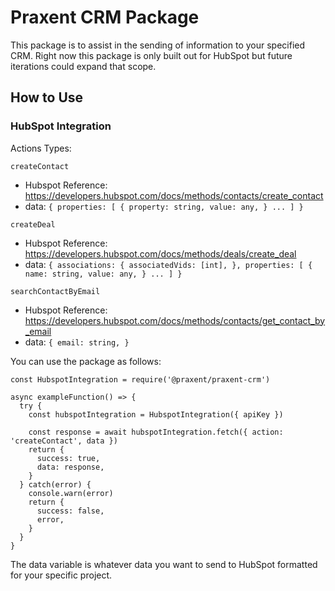 # Praxent CRM Package

This package is to assist in the sending of information to your specified CRM. Right now this package is only built out for HubSpot but future iterations could expand that scope.

## How to Use

### HubSpot Integration

Actions Types:

`createContact`
* Hubspot Reference: https://developers.hubspot.com/docs/methods/contacts/create_contact
* data: ```{
  properties: [
    {
      property: string,
      value: any,
    }
    ...
  ]
}```

`createDeal`
* Hubspot Reference: https://developers.hubspot.com/docs/methods/deals/create_deal
* data: ```{
  associations: {
    associatedVids: [int],
  },
  properties: [
    {
      name: string,
      value: any,
    }
    ...
  ]
}```

`searchContactByEmail`
* Hubspot Reference: https://developers.hubspot.com/docs/methods/contacts/get_contact_by_email
* data: ```{
  email: string,
}```

You can use the package as follows:

```
const HubspotIntegration = require('@praxent/praxent-crm')

async exampleFunction() => {
  try {
    const hubspotIntegration = HubspotIntegration({ apiKey })

    const response = await hubspotIntegration.fetch({ action: 'createContact', data })
    return {
      success: true,
      data: response,
    }
  } catch(error) {
    console.warn(error)
    return {
      success: false,
      error,
    }
  }
}
```

The data variable is whatever data you want to send to HubSpot formatted for your specific project.
